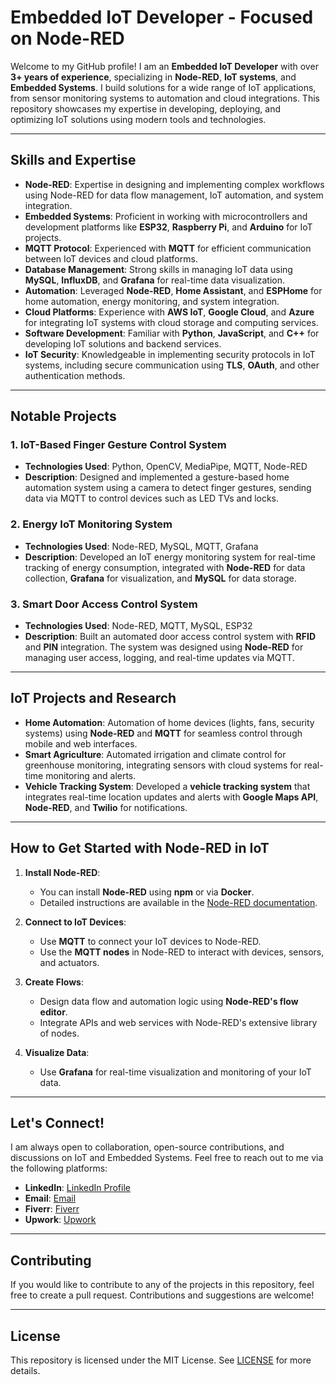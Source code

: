 # Embedded IoT Developer - Focused on Node-RED

Welcome to my GitHub profile! I am an **Embedded IoT Developer** with over **3+ years of experience**, specializing in **Node-RED**, **IoT systems**, and **Embedded Systems**. I build solutions for a wide range of IoT applications, from sensor monitoring systems to automation and cloud integrations. This repository showcases my expertise in developing, deploying, and optimizing IoT solutions using modern tools and technologies.

---

## Skills and Expertise

- **Node-RED**: Expertise in designing and implementing complex workflows using Node-RED for data flow management, IoT automation, and system integration.
- **Embedded Systems**: Proficient in working with microcontrollers and development platforms like **ESP32**, **Raspberry Pi**, and **Arduino** for IoT projects.
- **MQTT Protocol**: Experienced with **MQTT** for efficient communication between IoT devices and cloud platforms.
- **Database Management**: Strong skills in managing IoT data using **MySQL**, **InfluxDB**, and **Grafana** for real-time data visualization.
- **Automation**: Leveraged **Node-RED**, **Home Assistant**, and **ESPHome** for home automation, energy monitoring, and system integration.
- **Cloud Platforms**: Experience with **AWS IoT**, **Google Cloud**, and **Azure** for integrating IoT systems with cloud storage and computing services.
- **Software Development**: Familiar with **Python**, **JavaScript**, and **C++** for developing IoT solutions and backend services.
- **IoT Security**: Knowledgeable in implementing security protocols in IoT systems, including secure communication using **TLS**, **OAuth**, and other authentication methods.

---

## Notable Projects

### 1. **IoT-Based Finger Gesture Control System**
   - **Technologies Used**: Python, OpenCV, MediaPipe, MQTT, Node-RED
   - **Description**: Designed and implemented a gesture-based home automation system using a camera to detect finger gestures, sending data via MQTT to control devices such as LED TVs and locks.

### 2. **Energy IoT Monitoring System**
   - **Technologies Used**: Node-RED, MySQL, MQTT, Grafana
   - **Description**: Developed an IoT energy monitoring system for real-time tracking of energy consumption, integrated with **Node-RED** for data collection, **Grafana** for visualization, and **MySQL** for data storage.

### 3. **Smart Door Access Control System**
   - **Technologies Used**: Node-RED, MQTT, MySQL, ESP32
   - **Description**: Built an automated door access control system with **RFID** and **PIN** integration. The system was designed using **Node-RED** for managing user access, logging, and real-time updates via MQTT.

---

## IoT Projects and Research

- **Home Automation**: Automation of home devices (lights, fans, security systems) using **Node-RED** and **MQTT** for seamless control through mobile and web interfaces.
- **Smart Agriculture**: Automated irrigation and climate control for greenhouse monitoring, integrating sensors with cloud systems for real-time monitoring and alerts.
- **Vehicle Tracking System**: Developed a **vehicle tracking system** that integrates real-time location updates and alerts with **Google Maps API**, **Node-RED**, and **Twilio** for notifications.

---

## How to Get Started with Node-RED in IoT

1. **Install Node-RED**:
   - You can install **Node-RED** using **npm** or via **Docker**.
   - Detailed instructions are available in the [Node-RED documentation](https://nodered.org/docs/getting-started/).

2. **Connect to IoT Devices**:
   - Use **MQTT** to connect your IoT devices to Node-RED.
   - Use the **MQTT nodes** in Node-RED to interact with devices, sensors, and actuators.

3. **Create Flows**:
   - Design data flow and automation logic using **Node-RED's flow editor**.
   - Integrate APIs and web services with Node-RED's extensive library of nodes.

4. **Visualize Data**:
   - Use **Grafana** for real-time visualization and monitoring of your IoT data.

---

## Let's Connect!

I am always open to collaboration, open-source contributions, and discussions on IoT and Embedded Systems. Feel free to reach out to me via the following platforms:

- **LinkedIn**: [LinkedIn Profile](https://www.linkedin.com/in/abdul-manan-iot/)
- **Email**: [Email](abdulmananchaudary@gmail.com)
- **Fiverr**: [Fiverr]((https://www.fiverr.com/abdulmananch18))
- **Upwork**: [Upwork](https://www.upwork.com/freelancers/~015e579260aedf39c0) 

---

## Contributing

If you would like to contribute to any of the projects in this repository, feel free to create a pull request. Contributions and suggestions are welcome!

---

## License

This repository is licensed under the MIT License. See [LICENSE](./LICENSE) for more details.
